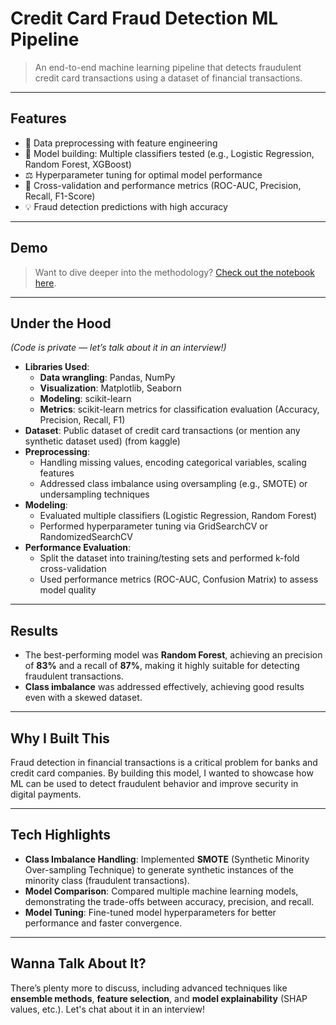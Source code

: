 # Credit Card Fraud Detection ML Pipeline

> An end-to-end machine learning pipeline that detects fraudulent credit card transactions using a dataset of financial transactions.

---

## Features

- 🔎 Data preprocessing with feature engineering
- 🤖 Model building: Multiple classifiers tested (e.g., Logistic Regression, Random Forest, XGBoost)
- ⚖️ Hyperparameter tuning for optimal model performance
- 🧪 Cross-validation and performance metrics (ROC-AUC, Precision, Recall, F1-Score)
- 💡 Fraud detection predictions with high accuracy

---

## Demo

> Want to dive deeper into the methodology? [Check out the notebook here](Credit_Card_Fraud_Detection.pdf).

---

## Under the Hood

*(Code is private — let’s talk about it in an interview!)*

- **Libraries Used**:
    - **Data wrangling**: Pandas, NumPy
    - **Visualization**: Matplotlib, Seaborn
    - **Modeling**: scikit-learn
    - **Metrics**: scikit-learn metrics for classification evaluation (Accuracy, Precision, Recall, F1)
- **Dataset**: Public dataset of credit card transactions (or mention any synthetic dataset used) (from kaggle)
- **Preprocessing**: 
    - Handling missing values, encoding categorical variables, scaling features
    - Addressed class imbalance using oversampling (e.g., SMOTE) or undersampling techniques
- **Modeling**: 
    - Evaluated multiple classifiers (Logistic Regression, Random Forest)
    - Performed hyperparameter tuning via GridSearchCV or RandomizedSearchCV
- **Performance Evaluation**: 
    - Split the dataset into training/testing sets and performed k-fold cross-validation
    - Used performance metrics (ROC-AUC, Confusion Matrix) to assess model quality

---

## Results

- The best-performing model was **Random Forest**, achieving an precision of **83%** and a recall of **87%**, making it highly suitable for detecting fraudulent transactions.
- **Class imbalance** was addressed effectively, achieving good results even with a skewed dataset.

---

## Why I Built This

Fraud detection in financial transactions is a critical problem for banks and credit card companies. By building this model, I wanted to showcase how ML can be used to detect fraudulent behavior and improve security in digital payments.

---

## Tech Highlights

- **Class Imbalance Handling**: Implemented **SMOTE** (Synthetic Minority Over-sampling Technique) to generate synthetic instances of the minority class (fraudulent transactions).
- **Model Comparison**: Compared multiple machine learning models, demonstrating the trade-offs between accuracy, precision, and recall.
- **Model Tuning**: Fine-tuned model hyperparameters for better performance and faster convergence.

---

## Wanna Talk About It?

There’s plenty more to discuss, including advanced techniques like **ensemble methods**, **feature selection**, and **model explainability** (SHAP values, etc.). Let's chat about it in an interview!
